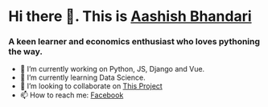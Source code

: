 # Hi there 👋. This is [Aashish Bhandari](https://www.awebisam.com)

### A keen learner and economics enthusiast who loves pythoning the way.

- 🔭 I’m currently working on Python, JS, Django and Vue.
- 🌱 I’m currently learning Data Science.
- 👯 I’m looking to collaborate on [This Project](https://github.com/awebisam/ncellapp_django/)
- 📫 How to reach me: [Facebook](https://facebook.com/awebisam)


<!--
**awebisam/awebisam** is a ✨ _special_ ✨ repository because its `README.md` (this file) appears on your GitHub profile.

Here are some ideas to get you started:

- 🔭 I’m currently working on ...
- 🌱 I’m currently learning ...
- 👯 I’m looking to collaborate on ...
- 🤔 I’m looking for help with ...
- 💬 Ask me about ...
- 📫 How to reach me: ...
- 😄 Pronouns: ...
- ⚡ Fun fact: ...
-->
